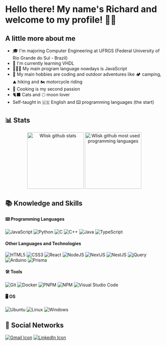 # Hello there! My name's Richard and welcome to my profile! 👋🏾

<!-------------------------------------------------------------------->
## A little more about me

- 🎓 I'm majoring Computer Engineering at UFRGS (Federal University of Rio Grande do Sul - Brazil)
- 🧠 I'm currently learning VHDL
- 👨🏾‍💻 My main program language nowdays is JavaScript
- 🥾 My main hobbies are coding and outdoor adventures like 🏕️ camping, ⛰️ hiking and 🏍️ motorcycle riding
- 🔪 Cooking is my second passion
- 🐈‍⬛ Cats and 🌕 moon lover
- Self-taught in 🇺🇸 English and ⌨️ programming languages (the start)

<!-------------------------------------------------------------------->
## 

## 📊 Stats

<div align="center" style="display:inline_block">
  <img height="180em" alt="Wlisk github stats" src="https://github-readme-stats.vercel.app/api?username=Wlisk&theme=shadow_blue&show_icons=true&hide=issues,contribs&rank_icon=github&include_all_commits=true&custom_title=Github%20Stats&text_bold=true"/>
  <img height="180em" alt="Wlisk github most used programming languages" src="https://github-readme-stats.vercel.app/api/top-langs/?username=Wlisk&layout=compact&theme=shadow_blue"/>
</div>

<!-------------------------------------------------------------------->
## 

## 📚 Knowledge and Skills

<!--------------------------------->
#### ⌨️ Programming Languages

![JavaScript](https://img.shields.io/badge/javascript-%23323330.svg?style=for-the-badge&logo=javascript&logoColor=%23F7DF1E)
![Python](https://img.shields.io/badge/python-3670A0?style=for-the-badge&logo=python&logoColor=ffdd54)
![C](https://img.shields.io/badge/c-%2300599C.svg?style=for-the-badge&logo=c&logoColor=white)
![C++](https://img.shields.io/badge/c++-%2300599C.svg?style=for-the-badge&logo=c%2B%2B&logoColor=white)
![Java](https://img.shields.io/badge/java-%23ED8B00.svg?style=for-the-badge&logo=openjdk&logoColor=white)
![TypeScript](https://img.shields.io/badge/typescript-%23007ACC.svg?style=for-the-badge&logo=typescript&logoColor=white)

<!--------------------------------->
#### Other Languages and Technologies

![HTML5](https://img.shields.io/badge/html5-%23E34F26.svg?style=for-the-badge&logo=html5&logoColor=white)
![CSS3](https://img.shields.io/badge/css3-%231572B6.svg?style=for-the-badge&logo=css3&logoColor=white)
![React](https://img.shields.io/badge/react-%2320232a.svg?style=for-the-badge&logo=react&logoColor=%2361DAFB)
![NodeJS](https://img.shields.io/badge/node.js-6DA55F?style=for-the-badge&logo=node.js&logoColor=white)
![NextJS](https://img.shields.io/badge/Next-black?style=for-the-badge&logo=next.js&logoColor=white)
![NestJS](https://img.shields.io/badge/nestjs-%23E0234E.svg?style=for-the-badge&logo=nestjs&logoColor=white)
![jQuery](https://img.shields.io/badge/jquery-%230769AD.svg?style=for-the-badge&logo=jquery&logoColor=white)
![Arduino](https://img.shields.io/badge/-Arduino-00979D?style=for-the-badge&logo=Arduino&logoColor=white)
![Prisma](https://img.shields.io/badge/Prisma-3982CE?style=for-the-badge&logo=Prisma&logoColor=white)

<!--------------------------------->
#### 🛠 Tools

![Git](https://img.shields.io/badge/git-%23F05033.svg?style=for-the-badge&logo=git&logoColor=white)
![Docker](https://img.shields.io/badge/docker-%230db7ed.svg?style=for-the-badge&logo=docker&logoColor=white)
![PNPM](https://img.shields.io/badge/pnpm-%234a4a4a.svg?style=for-the-badge&logo=pnpm&logoColor=f69220)
![NPM](https://img.shields.io/badge/NPM-%23CB3837.svg?style=for-the-badge&logo=npm&logoColor=white)
![Visual Studio Code](https://img.shields.io/badge/Visual%20Studio%20Code-0078d7.svg?style=for-the-badge&logo=visual-studio-code&logoColor=white)

<!--------------------------------->
#### 🖥️ OS

![Ubuntu](https://img.shields.io/badge/Ubuntu-E95420?style=for-the-badge&logo=ubuntu&logoColor=white)
![Linux](https://img.shields.io/badge/Linux-FCC624?style=for-the-badge&logo=linux&logoColor=black)
![Windows](https://img.shields.io/badge/Windows-0078D6?style=for-the-badge&logo=windows&logoColor=white)

<!-------------------------------------------------------------------->
## 

## 🔗 Social Networks

[![Gmail Icon](https://img.shields.io/badge/Gmail-D14836?style=for-the-badge&logo=gmail&logoColor=white)](mailto:rmrosa@inf.ufrgs.br)
[![LinkedIn Icon](https://img.shields.io/badge/linkedin-%230077B5.svg?style=for-the-badge&logo=linkedin&logoColor=white)](https://www.linkedin.com/in/rmrosa)
